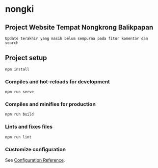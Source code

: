# nongki

## Project Website Tempat Nongkrong Balikpapan
```
Update terakhir yang masih belum sempurna pada fitur komentar dan search
```

## Project setup
```
npm install
```

### Compiles and hot-reloads for development
```
npm run serve
```

### Compiles and minifies for production
```
npm run build
```

### Lints and fixes files
```
npm run lint
```

### Customize configuration
See [Configuration Reference](https://cli.vuejs.org/config/).
